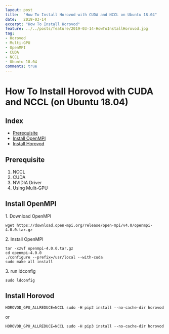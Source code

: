 ```yaml
---
layout: post
title:  "How To Install Horovod with CUDA and NCCL on Ubuntu 18.04"
date:   2019-03-14
excerpt: "How To Install Horovod"
feature: ../../posts/feature/2019-03-14-HowToInstallHorovod.jpg
tag:
- Horovod
- Multi-GPU
- OpenMPI
- CUDA
- NCCL
- Ubuntu 18.04
comments: true
---
```


# How To Install Horovod with CUDA and NCCL (on Ubuntu 18.04)

## Index

- [Prerequisite](#prerequisite)
- [Install OpenMPI](#install-openmpi)
- [Install Horovod](#install-horovod)

## Prerequisite

1. NCCL
2. CUDA
3. NVIDIA Driver
4. Using Mulit-GPU

## Install OpenMPI

1.&nbsp;Download OpenMPI

~~~ shell
wget https://download.open-mpi.org/release/open-mpi/v4.0/openmpi-4.0.0.tar.gz
~~~

2.&nbsp;Install OpenMPI

~~~ shell
tar -xzvf openmpi-4.0.0.tar.gz
cd openmpi-4.0.0
./configure --prefix=/usr/local --with-cuda
sudo make all install
~~~

3.&nbsp;run ldconfig

~~~ shell
sudo ldconfig
~~~

## Install Horovod

~~~ shell
HOROVOD_GPU_ALLREDUCE=NCCL sudo -H pip2 install --no-cache-dir horovod
~~~

or

~~~ shell
HOROVOD_GPU_ALLREDUCE=NCCL sudo -H pip3 install --no-cache-dir horovod
~~~

